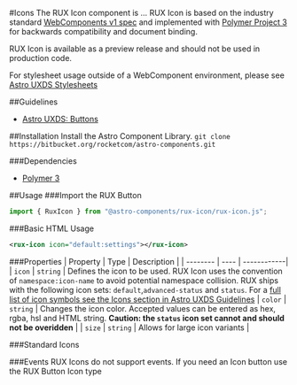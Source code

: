 #Icons
The RUX Icon component is … RUX Icon is based on the industry standard [WebComponents v1 spec](https://html.spec.whatwg.org/multipage/custom-elements.html) and implemented with [Polymer Project 3](https://www.polymer-project.org) for backwards compatibility and document binding.

RUX Icon is available as a preview release and should not be used in production code.

For stylesheet usage outside of a WebComponent environment, please see [Astro UXDS Stylesheets](https://bitbucket.org/rocketcom/astro-styles)

##Guidelines

* [Astro UXDS: Buttons](http://www.astrouxds.com/library/icons)

##Installation
Install the Astro Component Library.
`git clone https://bitbucket.org/rocketcom/astro-components.git`

###Dependencies

* [Polymer 3](https://www.polymer-project.com)

##Usage
###Import the RUX Button

```javascript
import { RuxIcon } from "@astro-components/rux-icon/rux-icon.js";
```

###Basic HTML Usage

```xml
<rux-icon icon="default:settings"></rux-icon>
```

###Properties
| Property | Type | Description |
| -------- | ---- | ------------|
| `icon` | `string` | Defines the icon to be used. RUX Icon uses the convention of `namespace:icon-name` to avoid potential namespace collision. RUX ships with the following icon sets: `default`,`advanced-status` and `status`. For a [full list of icon symbols see the Icons section in Astro UXDS Guidelines](<(https://cms.astrouxds.com/library/buttons)>)
| `color` | `string` | Changes the icon color. Accepted values can be entered as hex, rgba, hsl and HTML string. **Caution: the `status` icon set cannot and should not be overidden** |
| `size` | `string` | Allows for large icon variants |

###Standard Icons

###Events
RUX Icons do not support events. If you need an Icon button use the RUX Button Icon type
